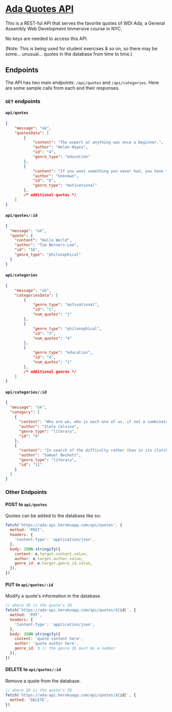 # [Ada Quotes API](http://ada-api.herokuapp.com/)

This is a REST-ful API that serves the favorite quotes of WDI Ada, a General Assembly Web Development Immersive course in NYC.

No keys are needed to access this API.

(Note: This is being used for student exercises & so on, so there may be some... unusual... quotes in the database from time to time.)

## Endpoints

The API has two main endpoints: `/api/quotes` and `/api/categories`. Here are some sample calls from each and their responses.

### `GET` endpoints

#### `api/quotes`

```json
{
    "message": "ok",
    "quotesData": [
        {
            "content": "The expert at anything was once a beginner.",
            "author": "Helen Hayes",
            "id": "4",
            "genre_type": "education"
        },
        {
            "content": "If you want something you never had, you have to do something you've never done!",
            "author": "Unknown",
            "id": "6",
            "genre_type": "motivational"
        },
        /* additional quotes */
    ]
}
```

#### `api/quotes/:id`

```json
{
  "message": "ok",
  "quote": {
    "content": "Hello World",
    "author": "Tim Berners-Lee",
    "id": "16",
    "genre_type": "philosophical"
  }
}
```

#### `api/categories`

```json
{
    "message": "ok",
    "categoriesData": [
        {
            "genre_type": "motivational",
            "id": "1",
            "num_quotes": "1"
        },
        {
            "genre_type": "philosophical",
            "id": "3",
            "num_quotes": "4"
        },
        {
            "genre_type": "education",
            "id": "4",
            "num_quotes": "1"
        },
        /* additional genres */
    ]
}
```

#### `api/categories/:id`

```json
{
  "message": "ok",
  "category": [
    {
      "content": "Who are we, who is each one of us, if not a combinatoria of experiences, information, books we have read, things imagined?",
      "author": "Italo Calvino",
      "genre_type": "literary",
      "id": "9"
    },
    {
      "content": "In search of the difficulty rather than in its clutch. The disquiet of him who lacks an adversary.",
      "author": "Samuel Beckett",
      "genre_type": "literary",
      "id": "11"
    }
  ]
}
```

### Other Endpoints

#### POST to `api/quotes`

Quotes can be added to the database like so:

```js
fetch('https://ada-api.herokuapp.com/api/quotes', {
  method: 'POST',
  headers: {
    'Content-Type': 'application/json',
  },
  body: JSON.stringify({
    content: e.target.content.value,
    author: e.target.author.value,
    genre_id: e.target.genre_id.value,
  }),
})
```

#### PUT to `api/quotes/:id`

Modify a quote's information in the database.

```js
// where ID is the quote's ID
fetch(`https://ada-api.herokuapp.com/api/quotes/${id}`, {
  method: 'PUT',
  headers: {
    'Content-Type': 'application/json',
  },
  body: JSON.stringify({
    content: 'quote content here',
    author: 'quote author here',
    genre_id: 3 // the genre ID must be a number
  }),
})
```

#### DELETE to `api/quotes/:id`

Remove a quote from the database.

```js
// where ID is the quote's ID
fetch(`https://ada-api.herokuapp.com/api/quotes/${id}`, {
  method: 'DELETE',
})
```